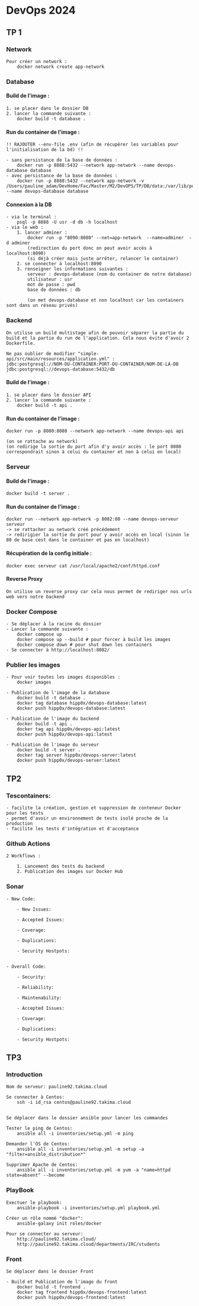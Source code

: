 # DevOps 2024

## TP 1

### Network

    Pour créer un network :
        docker network create app-network

### Database

#### Build de l'image :   
    1. se placer dans le dossier DB
    2. lancer la commande suivante :
        docker build -t database .

#### Run du container de l'image :
    !! RAJOUTER --env-file .env (afin de récupérer les variables pour l'initialisation de la bd) !!

    - sans persistance de la base de données :
        docker run -p 8888:5432 --network app-network --name devops-database database
    - avec persistance de la base de données :
        docker run -p 8888:5432 --network app-network -v /Users/pauline_adam/DevHome/Fac/Master/M2/DevOPS/TP/DB/data:/var/lib/postgresql/data --name devops-database database

#### Connexion à la DB 
    - via le terminal :   
        psql -p 8888 -U usr -d db -h localhost
    - via le web :
        1. lancer adminer :
            docker run -p "8090:8080" --net=app-network  --name=adminer  -d adminer
            (redirection du port donc on peut avoir accès à localhost:8090)
            (si déjà créer mais juste arrêter, relancer le container)
        2. se connecter à localhost:8090
        3. renseigner les informations suivantes :
            serveur : devops-database (nom du container de notre database)
            utilisateur : usr
            mot de passe : pwd
            base de données : db
            
            (on met devops-database et non localhost car les containers sont dans un réseau privés)

### Backend

    On utilise un build multistage afin de pouvoir séparer la partie du build et la partie du run de l'application. Cela nous évite d'avoir 2 Dockerfile.

    Ne pas oublier de modifier "simple-api/src/main/resources/application.yml" :
    jdbc:postgresql://NOM-DU-CONTAINER:PORT-DU-CONTAINER/NOM-DE-LA-DB
    jdbc:postgresql://devops-database:5432/db

#### Build de l'image :   
    1. se placer dans le dossier API
    2. lancer la commande suivante :
        docker build -t api .

#### Run du container de l'image :    
    docker run -p 8080:8080 --network app-network --name devops-api api 

    (on se rattache au network)
    (on redirige la sortie du port afin d'y avoir accès : le port 8080 correspondrait sinon à celui du container et non à celui en local)

### Serveur

#### Build de l'image :   
    docker build -t server .

#### Run du container de l'image :    
    docker run --network app-network -p 8082:80 --name devops-serveur serveur 
    -> se rattacher au network créé précédement
    -> redirigier la sortie du port pour y avoir accès en local (sinon le 80 de base cest dans le container et pas en localhost)

#### Récupération de la config initiale :    
    docker exec serveur cat /usr/local/apache2/conf/httpd.conf

#### Reverse Proxy
    On utilise un reverse proxy car cela nous permet de rediriger nos urls web vers notre backend

### Docker Compose

    - Se déplacer à la racine du dossier 
    - Lancer la commande suivante :
        docker compose up
        docker compose up --build # pour forcer à build les images
        docker compose down # pour shut down les containers
    - Se connecter à http://localhost:8082/


### Publier les images

    - Pour voir toutes les images disponibles :
        docker images
    
    - Publication de l'image de la database
        docker build -t database .
        docker tag database hipp0x/devops-database:latest   
        docker push hipp0x/devops-database:latest

    - Publication de l'image du backend
        docker build -t api .
        docker tag api hipp0x/devops-api:latest    
        docker push hipp0x/devops-api:latest

    - Publication de l'image du serveur
        docker build -t server .
        docker tag server hipp0x/devops-server:latest   
        docker push hipp0x/devops-server:latest  


## TP2

### Tescontainers: 

    - facilite la création, gestion et suppression de conteneur Docker pour les tests
    - permet d'avoir un environnement de tests isolé proche de la production
    - facilite les tests d'intégration et d'acceptance

### Github Actions

    2 Workflows :

        1. Lancement des tests du backend
        2. Publication des images sur Docker Hub

### Sonar

    - New Code:

        - New Issues:

        - Accepted Issues:

        - Coverage:

        - Duplications:

        - Security Hostpots:

    
    - Overall Code: 

        - Security:

        - Reliability:

        - Maintenability:

        - Accepted Issues:

        - Coverage:

        - Duplications:

        - Security Hostpots:

    
## TP3 

### Introduction

    Nom de serveur: pauline92.takima.cloud

    Se connecter à Centos:
        ssh -i id_rsa centos@pauline92.takima.cloud


    Se déplacer dans le dossier ansible pour lancer les commandes

    Tester le ping de Centos:
        ansible all -i inventories/setup.yml -m ping

    Demander l'OS de Centos:
        ansible all -i inventories/setup.yml -m setup -a "filter=ansible_distribution*"

    Supprimer Apache de Centos:
        ansible all -i inventories/setup.yml -m yum -a "name=httpd state=absent" --become

### PlayBook

    Exectuer le playbook:
        ansible-playbook -i inventories/setup.yml playbook.yml

    Créer un rôle nommé "docker":
        ansible-galaxy init roles/docker

    Pour se connecter au serveur:
        http://pauline92.takima.cloud/
        http://pauline92.takima.cloud/departments/IRC/students

### Front

    Se déplacer dans le dossier Front

    - Build et Publication de l'image du front
        docker build -t frontend .
        docker tag frontend hipp0x/devops-frontend:latest   
        docker push hipp0x/devops-frontend:latest 

    